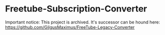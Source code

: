 
# Freetube-Subscription-Converter
Important notice: This project is archived. It's successor can be hound here: https://github.com/GilgusMaximus/FreeTube-Legacy-Converter
